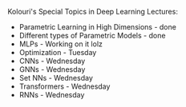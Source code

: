 
Kolouri's Special Topics in Deep Learning Lectures: 
- Parametric Learning in High Dimensions - done
- Different types of Parametric Models - done
- MLPs - Working on it lolz
- Optimization - Tuesday 
- CNNs - Wednesday
- GNNs - Wednesday
- Set NNs - Wednesday
- Transformers - Wednesday
- RNNs - Wednesday

